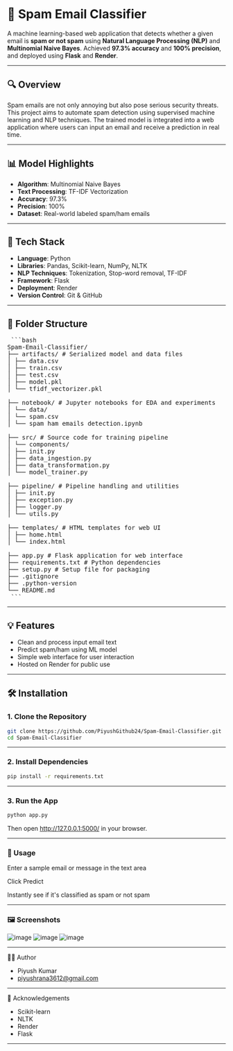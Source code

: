 # 📧 Spam Email Classifier

A machine learning-based web application that detects whether a given email is **spam or not spam** using **Natural Language Processing (NLP)** and **Multinomial Naive Bayes**. Achieved **97.3% accuracy** and **100% precision**, and deployed using **Flask** and **Render**.

---

## 🔍 Overview

Spam emails are not only annoying but also pose serious security threats. This project aims to automate spam detection using supervised machine learning and NLP techniques. The trained model is integrated into a web application where users can input an email and receive a prediction in real time.

---

## 📊 Model Highlights

- **Algorithm**: Multinomial Naive Bayes
- **Text Processing**: TF-IDF Vectorization
- **Accuracy**: 97.3%
- **Precision**: 100%
- **Dataset**: Real-world labeled spam/ham emails

---

## 🧰 Tech Stack

- **Language**: Python
- **Libraries**: Pandas, Scikit-learn, NumPy, NLTK
- **NLP Techniques**: Tokenization, Stop-word removal, TF-IDF
- **Framework**: Flask
- **Deployment**: Render
- **Version Control**: Git & GitHub

---

## 📁 Folder Structure
<pre> ```bash
Spam-Email-Classifier/
├── artifacts/ # Serialized model and data files
│ ├── data.csv
│ ├── train.csv
│ ├── test.csv
│ ├── model.pkl
│ └── tfidf_vectorizer.pkl

├── notebook/ # Jupyter notebooks for EDA and experiments
│ └── data/
│ └── spam.csv
│ └── spam ham emails detection.ipynb

├── src/ # Source code for training pipeline
│ └── components/
│ ├── init.py
│ ├── data_ingestion.py
│ ├── data_transformation.py
│ └── model_trainer.py

├── pipeline/ # Pipeline handling and utilities
│ ├── init.py
│ ├── exception.py
│ ├── logger.py
│ └── utils.py

├── templates/ # HTML templates for web UI
│ ├── home.html
│ └── index.html

├── app.py # Flask application for web interface
├── requirements.txt # Python dependencies
├── setup.py # Setup file for packaging
├── .gitignore
├── .python-version
└── README.md
 ``` </pre>

---

## 💡 Features

- Clean and process input email text
- Predict spam/ham using ML model
- Simple web interface for user interaction
- Hosted on Render for public use

---

## 🛠 Installation

### 1. Clone the Repository
```bash
git clone https://github.com/PiyushGithub24/Spam-Email-Classifier.git
cd Spam-Email-Classifier
 ```

---

### 2. Install Dependencies
```bash
pip install -r requirements.txt
 ```

---

### 3. Run the App
```bash
python app.py
 ```
Then open http://127.0.0.1:5000/ in your browser.

---

### 🧪 Usage
Enter a sample email or message in the text area

Click Predict

Instantly see if it's classified as spam or not spam

---

### 🖼️ Screenshots
![image](https://github.com/user-attachments/assets/705f137e-3add-4e17-bad8-ce5398e704a7)
![image](https://github.com/user-attachments/assets/957bf217-a4a6-43cc-9361-39188a9660e6)
![image](https://github.com/user-attachments/assets/dd7005f7-33b6-4c18-ae7a-f0f15d74e78e)




---

🙋‍♂️ Author
- Piyush Kumar
- piyushrana3612@gmail.com

---

🌟 Acknowledgements
- Scikit-learn
- NLTK
- Render
- Flask

---
